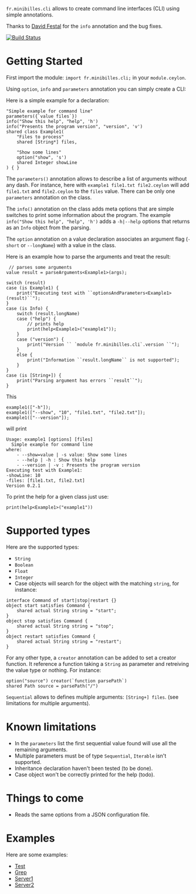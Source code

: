 `fr.minibilles.cli` allows to create command line interfaces (CLI) using simple annotations.

Thanks to [David Festal](https://github.com/davidfestal) for the `info` annotation and the bug fixes.

[![Build Status](https://travis-ci.org/jeancharles-roger/fr.minibilles.cli.svg?branch=master)](https://travis-ci.org/jeancharles-roger/fr.minibilles.cli)

# Getting Started

First import the module: `import fr.minibilles.cli;` in your `module.ceylon`.

Using `option`, `info` and `parameters` annotation you can simply create a CLI:

Here is a simple example for a declaration:

```ceylon
"Simple example for command line"
parameters({`value files`})
info("Show this help", "help", 'h')
info("Presents the program version", "version", 'v')
shared class Example1(
    "Files to process"
    shared [String*] files,

    "Show some lines"
    option("show", 's')
    shared Integer showLine
) { }
```

The `parameters()` annotation allows to describe a list of arguments without any dash. 
For instance, here with `example1 file1.txt file2.ceylon` will add `file1.txt` and `file2.ceylon` to the `files` value.
There can be only one `parameters` annotation on the class.

The `info()` annotation on the class adds meta options that are simple switches to print some information about the program.
The example `info("Show this help", "help", 'h')` adds a `-h|--help` options that returns as an `Info` object from the parsing.

The `option` annotation on a value declaration associates an argument flag (`-short` or `--longName`) with a value in the class.
 
Here is an example how to parse the arguments and treat the result:
```ceylon
 // parses some arguments
value result = parseArguments<Example1>(args);

switch (result)
case (is Example1) {
    print("Executing test with ``optionsAndParameters<Example1>(result)``");
}
case (is Info) {
    switch (result.longName)
    case ("help") {
        // prints help
        print(help<Example1>("example1"));
    }
    case ("version") {
        print("Version `` `module fr.minibilles.cli`.version ``");
    }
    else {
        print("Information ``result.longName`` is not supported");
    }
}
case (is [String+]) {
    print("Parsing argument has errors ``result``");
}
```


This 
```ceylon
example1(["-h"]);
example1(["--show", "10", "file1.txt", "file2.txt"]);
example1(["--version"]);
```

will print

```
Usage: example1 [options] [files]
  Simple example for command line
where:
    - --show=value | -s value: Show some lines
    - --help | -h : Show this help
    - --version | -v : Presents the program version
Executing test with Example1:
-showLine: 10
-files: [file1.txt, file2.txt]
Version 0.2.1
```

To print the help for a given class just use:

```ceylon
print(help<Example1>("example1"))
```

# Supported types

Here are the supported types:

- `String`
- `Boolean`
- `Float`
- `Integer`
- Case objects will search for the object with the matching `string`, for instance:

```ceylon
interface Command of start|stop|restart {}
object start satisfies Command { 
	shared actual String string = "start";
}
object stop satisfies Command {
	shared actual String string = "stop";
}
object restart satisfies Command {
	shared actual String string = "restart";
}
```

For any other type, a `creator` annotation can be added to set a creator function. It reference a function taking a `String` as parameter and retreiving the value type or nothing. For instance:

```ceylon
option("source") creator(`function parsePath`)
shared Path source = parsePath("/")
```

`Sequential` allows to defines multiple arguments: `[String+] files`. (see limitations for multiple arguments).

# Known limitations

- In the `parameters` list the first sequential value found will use all the remaining arguments.
- Multiple parameters must be of type `Sequential`, `Iterable` isn't supported.
- Inheritance declaration haven't been tested (to be done).
- Case object won't be correctly printed for the help (todo).

# Things to come

- Reads the same options from a JSON configuration file.

# Examples

Here are some examples:

- [Test](https://github.com/jeancharles-roger/fr.minibilles.cli/blob/master/source/examples/fr/minibilles/cli/test.ceylon)
- [Grep](https://github.com/jeancharles-roger/fr.minibilles.cli/blob/master/source/examples/fr/minibilles/cli/grep.ceylon)
- [Server1](https://github.com/jeancharles-roger/fr.minibilles.cli/blob/master/source/examples/fr/minibilles/cli/server1.ceylon)
- [Server2](https://github.com/jeancharles-roger/fr.minibilles.cli/blob/master/source/examples/fr/minibilles/cli/server2.ceylon)

